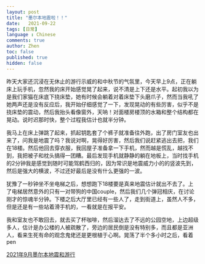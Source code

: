 ```yaml
---
layout: post
title: "墨尔本地震啦！！"
date:   2021-09-22
tags: [日常]
language : Chinese
comments: true
author: Zhen
toc: false
published: true
hidden: false
---
```

昨天大家还沉浸在无休止的游行示威的和中秋节的气氛里，今天早上9点，正在躺床上玩手机，忽然我的床开始感觉晃了起来，说不清是上下还是水平。起初我以为是我们家猫在床底下挠床垫，她有时候会躺着对着床垫下头磨爪子，然而当我吼了她两声还是没有反应后，我开始仔细感觉了一下，发现晃动的有些厉害，似乎不是挠床垫的震动，然后我抬头看像窗外，天呐！对面楼房楼顶的水箱和整个结构都在晃动。说时迟那时快，整个过程我估计也就半分钟。

我马上在床上弹跳了起来，抓起钥匙套了个裤子就准备往外跑，出了房门室友也出来了，问我是地震了吗？我说对啊，晃得好厉害，然后我们说赶紧逃出去把，我们在18楼。然后他回去穿衣服，我回屋子准备拿一下手机，然而越是慌乱，越找不到，我把被子和枕头搞得一团糟。最后发现手机就静静的躺在地板上，当时找手机的2分钟我是感觉到随时可能驾鹤西归的，因为常识是地震威力小的的竖波先到，然后是强大的横波，不过还好最后是没有什么更强的一波。

犹豫了一秒钟坐不坐电梯之后，想想跑下18楼要是真来地震估计就出不去了。上了电梯居然意外的只有一对带狗的中国couple，然后我们几个弹冠相庆，在讨论刚才的惊魂半分钟。下楼之后大厅里已经有一些人了，走到街道上，虽然人不多，但是还是有一些站着滑手机的，一看就是在报平安。

我和室友也不敢回去，就去买了杯咖啡，然后溜达去了不远的公园空地，上边超级多人，估计是办公楼的人被疏散了，旁边的居民倒是没有特别多，而且都是亚洲人，看来生死有命的观念鬼佬还是更根植于心啊。晃荡了半个多小时之后，看着pen

[2021年9月墨尔本地震和游行](https://youtu.be/vTQiKBBLnuY)
<!--stackedit_data:
eyJoaXN0b3J5IjpbLTQxMzAwNzc2MCw1MDU4MDAyMTYsMTYwOT
QyNTE5NV19
-->